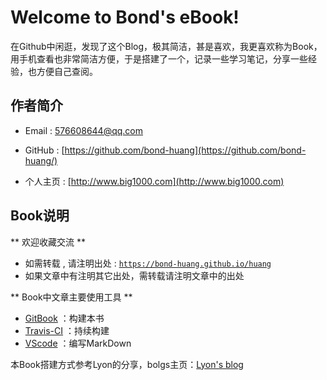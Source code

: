 # Welcome to Bond's eBook!  



在Github中闲逛，发现了这个Blog，极其简洁，甚是喜欢，我更喜欢称为Book，用手机查看也非常简洁方便，于是搭建了一个，记录一些学习笔记，分享一些经验，也方便自己查阅。

## 作者简介


-  Email : 576608644@qq.com

- GitHub : [https://github.com/bond-huang](https://github.com/bond-huang/)

-  个人主页 : [http://www.big1000.com](http://www.big1000.com)


## Book说明

** 欢迎收藏交流 **

- 如需转载 , 请注明出处 : [`https://bond-huang.github.io/huang`](https://bond-huang.github.io/huang)
- 如果文章中有注明其它出处，需转载请注明文章中的出处

** Book中文章主要使用工具 ** 

- [GitBook](https://www.gitbook.com/) ：构建本书
- [Travis-CI](https://www.travis-ci.org/) ：持续构建
- [VScode](https://code.visualstudio.com/) ：编写MarkDown


本Book搭建方式参考Lyon的分享，bolgs主页：[Lyon's blog](https://lyonyang.github.io/blogs)
